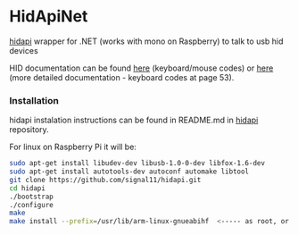HidApiNet
=========

[hidapi](https://github.com/signal11/hidapi) wrapper for .NET (works with mono on Raspberry) to talk to usb hid devices

HID documentation can be found [here](https://docs.mbed.com/docs/ble-hid/en/latest/api/md_doc_HID.html) (keyboard/mouse codes) or [here](https://raw.githubusercontent.com/czesiu/HidApiNet/master/docs/Hut1_12v2.pdf) (more detailed documentation - keyboard codes at page 53).

### Installation

hidapi instalation instructions can be found in README.md in [hidapi](https://github.com/signal11/hidapi) repository.

For linux on Raspberry Pi it will be:
```sh
sudo apt-get install libudev-dev libusb-1.0-0-dev libfox-1.6-dev
sudo apt-get install autotools-dev autoconf automake libtool
git clone https://github.com/signal11/hidapi.git
cd hidapi
./bootstrap
./configure
make
make install --prefix=/usr/lib/arm-linux-gnueabihf  <----- as root, or using sudo
```

